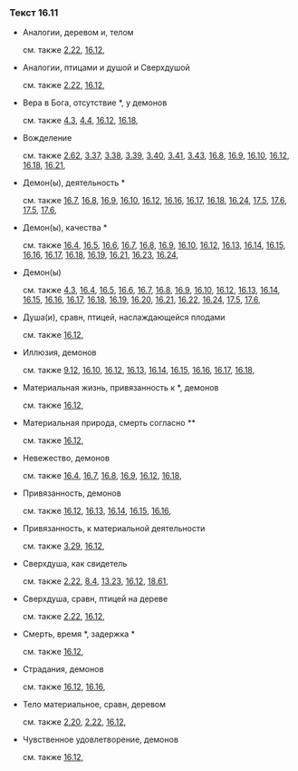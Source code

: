 ### Текст 16.11
	
- Аналогии, деревом и, телом

	см. также  [2.22](../02/0222.md),  [16.12](../16/1612.md), 
	
- Аналогии, птицами и душой и Сверхдушой

	см. также  [2.22](../02/0222.md),  [16.12](../16/1612.md), 
	
- Вера в Бога, отсутствие *, у демонов

	см. также  [4.3](../04/0403.md),  [4.4](../04/0404.md),  [16.12](../16/1612.md),  [16.18](../16/1618.md), 
	
- Вожделение

	см. также  [2.62](../02/0262.md),  [3.37](../03/0337.md),  [3.38](../03/0338.md),  [3.39](../03/0339.md),  [3.40](../03/0340.md),  [3.41](../03/0341.md),  [3.43](../03/0343.md),  [16.8](../16/1608.md),  [16.9](../16/1609.md),  [16.10](../16/1610.md),  [16.12](../16/1612.md),  [16.18](../16/1618.md),  [16.21](../16/1621.md), 
	
- Демон(ы), деятельность *

	см. также  [16.7](../16/1607.md),  [16.8](../16/1608.md),  [16.9](../16/1609.md),  [16.10](../16/1610.md),  [16.12](../16/1612.md),  [16.16](../16/1616.md),  [16.17](../16/1617.md),  [16.18](../16/1618.md),  [16.24](../16/1624.md),  [17.5](../17/1705.md),  [17.6](../17/1706.md),  [17.5](../17/1705.md),  [17.6](../17/1706.md), 
	
- Демон(ы), качества *

	см. также  [16.4](../16/1604.md),  [16.5](../16/1605.md),  [16.6](../16/1606.md),  [16.7](../16/1607.md),  [16.8](../16/1608.md),  [16.9](../16/1609.md),  [16.10](../16/1610.md),  [16.12](../16/1612.md),  [16.13](../16/1613.md),  [16.14](../16/1614.md),  [16.15](../16/1615.md),  [16.16](../16/1616.md),  [16.17](../16/1617.md),  [16.18](../16/1618.md),  [16.19](../16/1619.md),  [16.21](../16/1621.md),  [16.23](../16/1623.md),  [16.24](../16/1624.md), 
	
- Демон(ы)

	см. также  [4.3](../04/0403.md),  [16.4](../16/1604.md),  [16.5](../16/1605.md),  [16.6](../16/1606.md),  [16.7](../16/1607.md),  [16.8](../16/1608.md),  [16.9](../16/1609.md),  [16.10](../16/1610.md),  [16.12](../16/1612.md),  [16.13](../16/1613.md),  [16.14](../16/1614.md),  [16.15](../16/1615.md),  [16.16](../16/1616.md),  [16.17](../16/1617.md),  [16.18](../16/1618.md),  [16.19](../16/1619.md),  [16.20](../16/1620.md),  [16.21](../16/1621.md),  [16.22](../16/1622.md),  [16.24](../16/1624.md),  [17.5](../17/1705.md),  [17.6](../17/1706.md), 
	
- Душа(и), сравн, птицей, наслаждающейся плодами

	см. также  [16.12](../16/1612.md), 
	
- Иллюзия, демонов

	см. также  [9.12](../09/0912.md),  [16.10](../16/1610.md),  [16.12](../16/1612.md),  [16.13](../16/1613.md),  [16.14](../16/1614.md),  [16.15](../16/1615.md),  [16.16](../16/1616.md),  [16.17](../16/1617.md),  [16.18](../16/1618.md), 
	
- Материальная жизнь, привязанность к *, демонов

	см. также  [16.12](../16/1612.md), 
	
- Материальная природа, смерть согласно **

	см. также  [16.12](../16/1612.md), 
	
- Невежество, демонов

	см. также  [16.4](../16/1604.md),  [16.7](../16/1607.md),  [16.8](../16/1608.md),  [16.9](../16/1609.md),  [16.12](../16/1612.md),  [16.18](../16/1618.md), 
	
- Привязанность, демонов

	см. также  [16.12](../16/1612.md),  [16.13](../16/1613.md),  [16.14](../16/1614.md),  [16.15](../16/1615.md),  [16.16](../16/1616.md), 
	
- Привязанность, к материальной деятельности

	см. также  [3.29](../03/0329.md),  [16.12](../16/1612.md), 
	
- Сверхдуша, как свидетель

	см. также  [2.22](../02/0222.md),  [8.4](../08/0804.md),  [13.23](../13/1323.md),  [16.12](../16/1612.md),  [18.61](../18/1861.md), 
	
- Сверхдуша, сравн, птицей на дереве

	см. также  [2.22](../02/0222.md),  [16.12](../16/1612.md), 
	
- Смерть, время *, задержка *

	см. также  [16.12](../16/1612.md), 
	
- Страдания, демонов

	см. также  [16.12](../16/1612.md),  [16.16](../16/1616.md), 
	
- Тело материальное, сравн, деревом

	см. также  [2.20](../02/0220.md),  [2.22](../02/0222.md),  [16.12](../16/1612.md), 
	
- Чувственное удовлетворение, демонов

	см. также  [16.12](../16/1612.md), 
